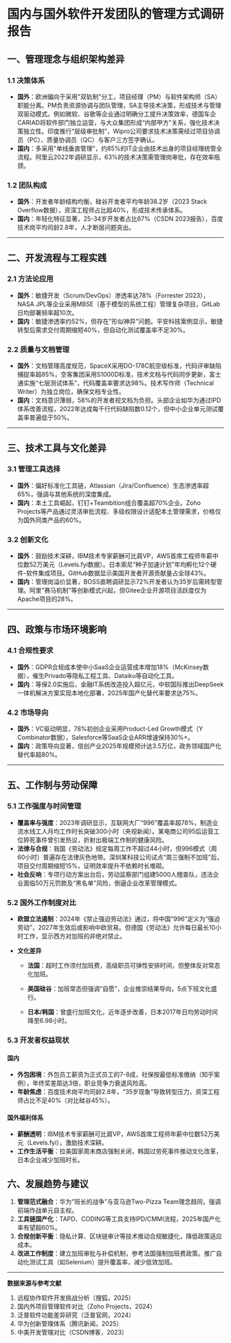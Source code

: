 

# 国内与国外软件开发团队的管理方式调研报告

## 一、管理理念与组织架构差异  

### 1.1 决策体系  
- **国外**：欧洲偏向于采用"双轨制"分工，项目经理（PM）与软件架构师（SA）职能分离。PM负责资源协调与团队管理，SA主导技术决策，形成技术与管理双驱动模式。例如微软、谷歌等企业通过明确分工提升决策效率，德国车企CARIAD将软件部门独立运营，与大众集团形成“内部甲方”关系，强化技术决策独立性。印度推行“层级审批制”，Wipro公司要求技术决策需经过项目协调员（PC）、质量协调员（QC）与客户三方签字确认。
- **国内**：多采用"单线垂直管理"，约85%的IT企业由技术出身的项目经理统管全流程。阿里云2022年调研显示，63%的技术决策需管理岗审批，存在效率瓶颈。  

### 1.2 团队构成  
- **国外**：开发者年龄结构均衡，硅谷开发者平均年龄38.2岁（2023 Stack Overflow数据），资深工程师占比超40%，形成技术传承体系。  
- **国内**：年轻化特征显著，25-34岁开发者占比67%（CSDN 2023报告），百度技术岗平均司龄2.8年，人才断层问题突出。  

---

## 二、开发流程与工程实践  
### 2.1 方法论应用  
- **国外**：敏捷开发（Scrum/DevOps）渗透率达78%（Forrester 2023），NASA JPL等企业采用MBSE（基于模型的系统工程）管理复杂项目，GitLab日均部署频率超10次。  
- **国内**：敏捷渗透率约52%，但存在"形似神异"问题。平安科技案例显示，敏捷转型后需求交付周期缩短40%，但自动化测试覆盖率不足30%。  

### 2.2 质量与文档管理  
- **国外**：文档管理高度规范，SpaceX采用DO-178C航空级标准，代码评审缺陷捕捉率超85%，空客集团采用S1000D标准，技术文档与代码同步更新，富士通实施“七层测试体系”，代码覆盖率要求达98%。技术写作师（Technical Writer）为独立岗位，确保文档专业性。  
- **国内**：文档意识薄弱，58%的开发者视文档为负担。头部企业如华为通过IPD体系改善流程，2022年达成每千行代码缺陷数0.12个，但中小企业单元测试覆盖率普遍低于50%。  

---

## 三、技术工具与文化差异  
### 3.1 管理工具选择  
- **国外**：偏好标准化工具链，Atlassian（Jira/Confluence）生态渗透率超65%，强调与其他系统的深度集成。  
- **国内**：本土工具崛起，钉钉+Teambition组合覆盖超70%企业。Zoho Projects等产品通过灵活审批流程、多级权限设计适配本土管理需求，价格仅为国外同类产品的60%。  

### 3.2 创新文化  
- **国外**：鼓励技术深耕，IBM技术专家薪酬可比肩VP，AWS首席工程师年薪中位数52万美元（Levels.fyi数据）。日本索尼“种子加速计划”年均孵化12个硬件-软件集成项目。GitHub数据显示美国开发者开源贡献量占全球43%。  
- **国内**：管理岗溢价显著，BOSS直聘调研显示72%开发者认为35岁后需转型管理。阿里"赛马机制"等创新模式兴起，但Gitee企业开源项目活跃度仅为Apache项目的28%。  

---

## 四、政策与市场环境影响  
### 4.1 合规性要求  
- **国外**：GDPR合规成本使中小SaaS企业运营成本增加18%（McKinsey数据），催生Privado等隐私工程工具、Dataiku等自动化工具。  
- **国内**：等保2.0实施后，金融IT系统改造投入超亿元，中软国际推出DeepSeek一体机解决方案实现本地化部署，2025年国产化替代率要求达75%。  

### 4.2 市场导向  
- **国外**：VC驱动明显，78%初创企业采用Product-Led Growth模式（Y Combinator数据），Salesforce等SaaS企业ARR增速保持30%+。  
- **国内**：政策导向显著，信创产业2025年规模预计达3.5万亿，政务领域国产化替代率超80%。  

---

## 五、工作制与劳动保障

### **5.1 工作强度与时间管理**
- **覆盖率与强度**：2023年调研显示，互联网大厂“996”覆盖率超78%，制造业流水线工人月均工作时长突破300小时（央视新闻）。某电商公司95后运营工位猝死事件曾引发热议，折射出极端工作制的健康风险。
- **法律与合规**：我国《劳动法》规定每周工作不超过44小时，但996模式（周60小时）普遍存在法律灰色地带。深圳某科技公司试点“周三强制不加班”后，项目交付周期缩短15%，证明效率提升不依赖时长堆砌。
- **社会反响**：专项行动方案出台后，劳动监察部门组建5000人稽查队，违法企业面临50万元罚款及“黑名单”风险，倒逼企业改革管理模式。

### **5.2 国外工作制度对比**

- **欧盟立法遏制**：2024年《禁止强迫劳动法》通过，将中国“996”定义为“强迫劳动”，2027年生效后或影响中欧贸易。但德国《劳动法》允许每日最长10小时工作，显示西方对加班的非绝对禁止。

- **文化差异** 

  - **法国**：超时工作须付加班费，高级职员可弹性安排时间，但整体反对常态化加班。

  - **美国硅谷**：加班常态但强调“自愿”，企业推崇结果导向，5点下班文化盛行。

  - **日本/韩国**：曾盛行加班文化，近年逐步改善，日本2017年日均劳动时间降至6.98小时。
  
### **5.3 开发者权益现状**

#### 国内

- **外包困境**：外包员工薪资为正式员工的7-8成，社保按最低标准缴纳（知乎案例），年终奖差距达3倍，职业竞争力衰退风险高。
- **年龄焦虑**：百度技术岗平均司龄2.8年，“35岁现象”导致转型压力，资深工程师占比不足40%（对比硅谷45%）。

#### 国外福利体系

- **薪酬透明**：IBM技术专家薪酬可比肩VP，AWS首席工程师年薪中位数52万美元（Levels.fyi），激励技术深耕。
- **工作生活平衡**：拉美国家周末商店强制关闭，韩国过劳死事件推动文化改革，日本企业减少加班时长。


## 六、发展趋势与建议  
1. **管理范式融合**：华为"班长的战争"与亚马逊Two-Pizza Team理念趋同，强调前端作战单元自主权。  
2. **工具链国产化**：TAPD、CODING等工具支持IPD/CMMI流程，2025年国产化率有望超60%。  
3. **合规创新平衡**：隐私计算、区块链审计等技术推动合规敏捷化，降低政策适应成本。  
4. **改进工作制度**：建立加班审批与补偿机制，参考法国强制加班费政策。推广自动化测试工具（如Selenium）提升覆盖率，减少低效加班。

---

**数据来源与参考文献**  

1. 远程协作软件开发挑战分析（搜狐，2025）  
2. 国内外项目管理软件对比（Zoho Projects，2024）  
3. 泛普软件功能差异研究（泛普官网，2024）  
4. 华为创新管理体系（腾讯新闻，2025）  
5. 中美开发管理对比（CSDN博客，2023）  
